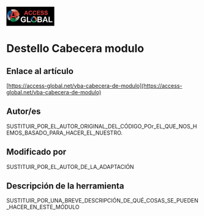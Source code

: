 ﻿![Access-global](/blob/main/Images/Logo1.png)
# Destello Cabecera modulo
## Enlace al artículo
[https://access-global.net/vba-cabecera-de-modulo](https://access-global.net/vba-cabecera-de-modulo)
## Autor/es
SUSTITUIR_POR_EL_AUTOR_ORIGINAL_DEL_CÓDIGO_POr_EL_QUE_NOS_HEMOS_BASADO_PARA_HACER_EL_NUESTRO.
## Modificado por
SUSTITUIR_POR_EL_AUTOR_DE_LA_ADAPTACIÓN
## Descripción de la herramienta
SUSTITUIR_POR_UNA_BREVE_DESCRIPCIÓN_DE_QUÉ_COSAS_SE_PUEDEN_HACER_EN_ESTE_MÓDULO


